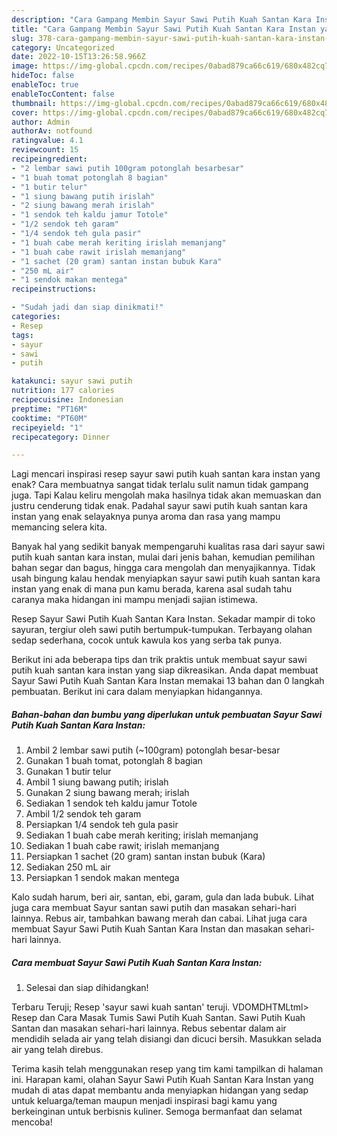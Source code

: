 ```yaml
---
description: "Cara Gampang Membin Sayur Sawi Putih Kuah Santan Kara Instan yang Lezat Sekali}"
title: "Cara Gampang Membin Sayur Sawi Putih Kuah Santan Kara Instan yang Lezat Sekali}"
slug: 378-cara-gampang-membin-sayur-sawi-putih-kuah-santan-kara-instan-yang-lezat-sekali
category: Uncategorized
date: 2022-10-15T13:26:58.966Z
image: https://img-global.cpcdn.com/recipes/0abad879ca66c619/680x482cq70/sayur-sawi-putih-kuah-santan-kara-instan-foto-resep-utama.jpg
hideToc: false
enableToc: true
enableTocContent: false
thumbnail: https://img-global.cpcdn.com/recipes/0abad879ca66c619/680x482cq70/sayur-sawi-putih-kuah-santan-kara-instan-foto-resep-utama.jpg
cover: https://img-global.cpcdn.com/recipes/0abad879ca66c619/680x482cq70/sayur-sawi-putih-kuah-santan-kara-instan-foto-resep-utama.jpg
author: Admin
authorAv: notfound
ratingvalue: 4.1
reviewcount: 15
recipeingredient:
- "2 lembar sawi putih 100gram potonglah besarbesar"
- "1 buah tomat potonglah 8 bagian"
- "1 butir telur"
- "1 siung bawang putih irislah"
- "2 siung bawang merah irislah"
- "1 sendok teh kaldu jamur Totole"
- "1/2 sendok teh garam"
- "1/4 sendok teh gula pasir"
- "1 buah cabe merah keriting irislah memanjang"
- "1 buah cabe rawit irislah memanjang"
- "1 sachet (20 gram) santan instan bubuk Kara"
- "250 mL air"
- "1 sendok makan mentega"
recipeinstructions:

- "Sudah jadi dan siap dinikmati!"
categories:
- Resep
tags:
- sayur
- sawi
- putih

katakunci: sayur sawi putih 
nutrition: 177 calories
recipecuisine: Indonesian
preptime: "PT16M"
cooktime: "PT60M"
recipeyield: "1"
recipecategory: Dinner

---
```



Lagi mencari inspirasi resep sayur sawi putih kuah santan kara instan yang enak? Cara membuatnya sangat tidak terlalu sulit namun tidak gampang juga. Tapi Kalau keliru mengolah maka hasilnya tidak akan memuaskan dan justru cenderung tidak enak. Padahal sayur sawi putih kuah santan kara instan yang enak selayaknya punya aroma dan rasa yang mampu memancing selera kita.


Banyak hal yang sedikit banyak mempengaruhi kualitas rasa dari sayur sawi putih kuah santan kara instan, mulai dari jenis bahan, kemudian pemilihan bahan segar dan bagus, hingga cara mengolah dan menyajikannya. Tidak usah bingung kalau hendak menyiapkan sayur sawi putih kuah santan kara instan yang enak di mana pun kamu berada, karena asal sudah tahu caranya maka hidangan ini mampu menjadi sajian istimewa.

Resep Sayur Sawi Putih Kuah Santan Kara Instan. Sekadar mampir di toko sayuran, tergiur oleh sawi putih bertumpuk-tumpukan. Terbayang olahan sedap sederhana, cocok untuk kawula kos yang serba tak punya.


Berikut ini ada beberapa tips dan trik praktis untuk membuat sayur sawi putih kuah santan kara instan yang siap dikreasikan. Anda dapat membuat Sayur Sawi Putih Kuah Santan Kara Instan memakai 13 bahan dan 0 langkah pembuatan. Berikut ini cara dalam menyiapkan hidangannya.

<!--inarticleads1-->

##### Bahan-bahan dan bumbu yang diperlukan untuk pembuatan Sayur Sawi Putih Kuah Santan Kara Instan:

1. Ambil 2 lembar sawi putih (~100gram) potonglah besar-besar
1. Gunakan 1 buah tomat, potonglah 8 bagian
1. Gunakan 1 butir telur
1. Ambil 1 siung bawang putih; irislah
1. Gunakan 2 siung bawang merah; irislah
1. Sediakan 1 sendok teh kaldu jamur Totole
1. Ambil 1/2 sendok teh garam
1. Persiapkan 1/4 sendok teh gula pasir
1. Sediakan 1 buah cabe merah keriting; irislah memanjang
1. Sediakan 1 buah cabe rawit; irislah memanjang
1. Persiapkan 1 sachet (20 gram) santan instan bubuk (Kara)
1. Sediakan 250 mL air
1. Persiapkan 1 sendok makan mentega


Kalo sudah harum, beri air, santan, ebi, garam, gula dan lada bubuk. Lihat juga cara membuat Sayur santan sawi putih dan masakan sehari-hari lainnya. Rebus air, tambahkan bawang merah dan cabai. Lihat juga cara membuat Sayur Sawi Putih Kuah Santan Kara Instan dan masakan sehari-hari lainnya. 

<!--inarticleads2-->

##### Cara membuat Sayur Sawi Putih Kuah Santan Kara Instan:


1. Selesai dan siap dihidangkan!

Terbaru Teruji; Resep &#39;sayur sawi kuah santan&#39; teruji. VDOMDHTMLtml&gt; Resep dan Cara Masak Tumis Sawi Putih Kuah Santan. Sawi Putih Kuah Santan dan masakan sehari-hari lainnya. Rebus sebentar dalam air mendidih selada air yang telah disiangi dan dicuci bersih. Masukkan selada air yang telah direbus. 

Terima kasih telah menggunakan resep yang tim kami tampilkan di halaman ini. Harapan kami, olahan Sayur Sawi Putih Kuah Santan Kara Instan yang mudah di atas dapat membantu anda menyiapkan hidangan yang sedap untuk keluarga/teman maupun menjadi inspirasi bagi kamu yang berkeinginan untuk berbisnis kuliner. Semoga bermanfaat dan selamat mencoba!
